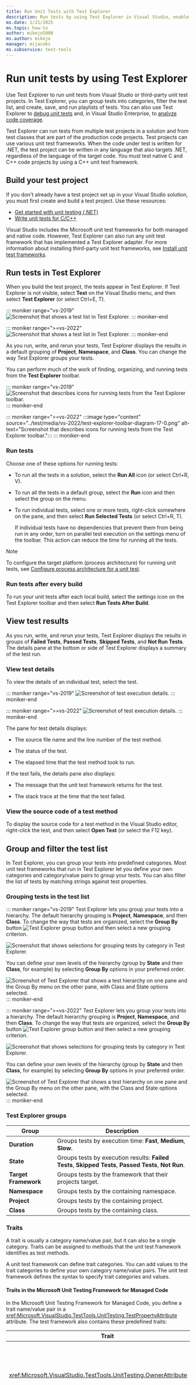 ```yaml
---
title: Run Unit Tests with Test Explorer
description: Run tests by using Test Explorer in Visual Studio, enable automatic tests after build, view results, group and filter the test list, create playlists, and use shortcuts.
ms.date: 1/21/2025
ms.topic: how-to
author: mikejo5000
ms.author: mikejo
manager: mijacobs
ms.subservice: test-tools
---
```

# Run unit tests by using Test Explorer

Use Test Explorer to run unit tests from Visual Studio or third-party unit test projects. In Test Explorer, you can group tests into categories, filter the test list, and create, save, and run playlists of tests. You can also use Test Explorer to [debug unit tests](../test/debug-unit-tests-with-test-explorer.md) and, in Visual Studio Enterprise, to [analyze code coverage](../test/using-code-coverage-to-determine-how-much-code-is-being-tested.md).

Test Explorer can run tests from multiple test projects in a solution and from test classes that are part of the production code projects. Test projects can use various unit test frameworks. When the code under test is written for .NET, the test project can be written in any language that also targets .NET, regardless of the language of the target code. You must test native C and C++ code projects by using a C++ unit test framework.

## Build your test project

If you don't already have a test project set up in your Visual Studio solution, you must first create and build a test project. Use these resources:

- [Get started with unit testing (.NET)](../test/getting-started-with-unit-testing.md)
- [Write unit tests for C/C++](writing-unit-tests-for-c-cpp.md)

Visual Studio includes the Microsoft unit test frameworks for both managed and native code. However, Test Explorer can also run any unit test framework that has implemented a Test Explorer adapter. For more information about installing third-party unit test frameworks, see [Install unit test frameworks](../test/install-third-party-unit-test-frameworks.md).

## Run tests in Test Explorer

When you build the test project, the tests appear in Test Explorer. If Test Explorer is not visible, select **Test** on the Visual Studio menu, and then select **Test Explorer** (or select Ctrl+E, T).

::: moniker range="vs-2019"
![Screenshot that shows a test list in Test Explorer.](../test/media/vs-2019/test-explorer-16-2.png)
::: moniker-end

::: moniker range=">=vs-2022"
![Screenshot that shows a test list in Test Explorer.](../test/media/vs-2022/test-explorer-17-0.png)
::: moniker-end

As you run, write, and rerun your tests, Test Explorer displays the results in a default grouping of **Project**, **Namespace**, and **Class**. You can change the way Test Explorer groups your tests.

You can perform much of the work of finding, organizing, and running tests from the **Test Explorer** toolbar.

::: moniker range="vs-2019"
![Screenshot that describes icons for running tests from the Test Explorer toolbar.](../test/media/vs-2019/test-explorer-toolbar-diagram-16-2.png)
::: moniker-end

::: moniker range=">=vs-2022"
:::image type="content" source="../test/media/vs-2022/test-explorer-toolbar-diagram-17-0.png" alt-text="Screenshot that describes icons for running tests from the Test Explorer toolbar.":::
::: moniker-end

### Run tests

Choose one of these options for running tests:

- To run all the tests in a solution, select the **Run All** icon (or select Ctrl+R, V).

- To run all the tests in a default group, select the **Run** icon and then select the group on the menu.

- To run individual tests, select one or more tests, right-click somewhere on the pane, and then select **Run Selected Tests** (or select Ctrl+R, T).

  If individual tests have no dependencies that prevent them from being run in any order, turn on parallel test execution on the settings menu of the toolbar. This action can reduce the time for running all the tests.

> [!NOTE]
> To configure the target platform (process architecture) for running unit tests, see [Configure process architecture for a unit test](../test/run-a-unit-test-as-a-64-bit-process.md).

### Run tests after every build

To run your unit tests after each local build, select the settings icon on the Test Explorer toolbar and then select **Run Tests After Build**.

## View test results

As you run, write, and rerun your tests, Test Explorer displays the results in groups of **Failed Tests**, **Passed Tests**, **Skipped Tests**, and **Not Run Tests**. The details pane at the bottom or side of Test Explorer displays a summary of the test run.

### View test details

To view the details of an individual test, select the test.

::: moniker range="vs-2019"
![Screenshot of test execution details.](../test/media/vs-2019/test-explorer-detail.png)
::: moniker-end

::: moniker range=">=vs-2022"
![Screenshot of test execution details.](../test/media/vs-2022/test-explorer-details.png)
::: moniker-end

The pane for test details displays:

- The source file name and the line number of the test method.

- The status of the test.

- The elapsed time that the test method took to run.

If the test fails, the details pane also displays:

- The message that the unit test framework returns for the test.

- The stack trace at the time that the test failed.

### View the source code of a test method

To display the source code for a test method in the Visual Studio editor, right-click the test, and then select **Open Test** (or select the F12 key).

## Group and filter the test list

In Test Explorer, you can group your tests into predefined categories. Most unit test frameworks that run in Test Explorer let you define your own categories and category/value pairs to group your tests. You can also filter the list of tests by matching strings against test properties.

### Grouping tests in the test list

::: moniker range="vs-2019"
Test Explorer lets you group your tests into a hierarchy. The default hierarchy grouping is **Project**, **Namespace**, and then **Class**. To change the way that tests are organized, select the **Group By** button ![Test Explorer group button](../test/media/ute_groupby_btn.png) and then select a new grouping criterion.

![Screenshot that shows selections for grouping tests by category in Test Explorer.](../test/media/vs-2019/test-explorer-groupby-162.png)

You can define your own levels of the hierarchy (group by **State** and then **Class**, for example) by selecting **Group By** options in your preferred order.

![Screenshot of Test Explorer that shows a test hierarchy on one pane and the Group By menu on the other pane, with Class and State options selected.](../test/media/vs-2019/test-explorer-groupby-state-16-2.png)
::: moniker-end

::: moniker range=">=vs-2022"
Test Explorer lets you group your tests into a hierarchy. The default hierarchy grouping is **Project**, **Namespace**, and then **Class**. To change the way that tests are organized, select the **Group By** button ![Test Explorer group button](../test/media/ute_groupby_btn.png) and then select a new grouping criterion.

![Screenshot that shows selections for grouping tests by category in Test Explorer.](../test/media/vs-2022/test-explorer-groupby-17-0.png)

You can define your own levels of the hierarchy (group by **State** and then **Class**, for example) by selecting **Group By** options in your preferred order.

![Screenshot of Test Explorer that shows a test hierarchy on one pane and the Group By menu on the other pane, with the Class and State options selected.](../test/media/vs-2022/test-explorer-groupby-state-17-0.png)
::: moniker-end

### Test Explorer groups

|Group|Description|
|-|-----------------|
|**Duration**|Groups tests by execution time: **Fast**, **Medium**, **Slow**.|
|**State**|Groups tests by execution results: **Failed Tests**, **Skipped Tests**, **Passed Tests**, **Not Run**.|
|**Target Framework** | Groups tests by the framework that their projects target.|
|**Namespace**|Groups tests by the containing namespace.|
|**Project**|Groups tests by the containing project.|
|**Class**|Groups tests by the containing class.|

### Traits

A trait is usually a category name/value pair, but it can also be a single category. Traits can be assigned to methods that the unit test framework identifies as test methods.

A unit test framework can define trait categories. You can add values to the trait categories to define your own category name/value pairs. The unit test framework defines the syntax to specify trait categories and values.

#### Traits in the Microsoft Unit Testing Framework for Managed Code

In the Microsoft Unit Testing Framework for Managed Code, you define a trait name/value pair in a <xref:Microsoft.VisualStudio.TestTools.UnitTesting.TestPropertyAttribute> attribute. The test framework also contains these predefined traits:

|Trait|Description|
|-|-----------------|
|<xref:Microsoft.VisualStudio.TestTools.UnitTesting.OwnerAttribute>|The `Owner` category is defined by the unit test framework and requires you to provide a string value of the owner.|
|<xref:Microsoft.VisualStudio.TestTools.UnitTesting.PriorityAttribute>|The `Priority` category is defined by the unit test framework and requires you to provide an integer value of the priority.|
|<xref:Microsoft.VisualStudio.TestTools.UnitTesting.TestCategoryAttribute>|The `TestCategory` attribute enables you to specify the category of a unit test.|
|<xref:Microsoft.VisualStudio.TestTools.UnitTesting.TestPropertyAttribute>|The `TestProperty` attribute enables you to define a trait category/value pair.|

#### Traits in the Microsoft Unit Testing Framework for C++

See [Use the Microsoft Unit Testing Framework for C++ in Visual Studio](how-to-use-microsoft-test-framework-for-cpp.md).

## Create custom playlists

::: moniker range="vs-2019"
You can create and save a list of tests that you want to run or view as a group. When you select a playlist, the tests in the list appear on a new Test Explorer tab. You can add a test to more than one playlist.

To create a playlist:

1. Choose one or more tests in Test Explorer.
1. Right-click somewhere on the pane, point to **Add to Playlist**, and then select **New Playlist**.

![Screenshot that shows selections for creating a playlist.](../test/media/vs-2019/test-explorer-playlist-16-2.png)

The playlist opens on a new Test Explorer tab. You can use this playlist once and then discard it. Or you can select the **Save** button on the playlist window's toolbar, and then select a name and location to save the playlist.

![Screenshot that shows a playlist opened on a separate Test Explorer tab.](../test/media/vs-2019/test-explorer-playlist-tab-16-7.png)

To open a playlist:

1. On the Visual Studio toolbar, select the playlist icon.
1. On the menu, select a previously saved playlist file.

To edit a playlist, use one of these options:

- Right-click any test, and then use the menu commands to add or remove it from a playlist.
- On the toolbar, select the **Edit Playlist** button. Checkboxes that appear next to your tests show what tests are included and excluded in the playlist. Edit groups as desired. This capability started in Visual Studio 2019 version 16.7.

  ![Screenshot that shows the Edit Playlist button on the toolbar.](../test/media/vs-2019/test-explorer-playlist-edit-16-7.png)

You can also select or clear the boxes for the parent groups in the hierarchy. This action creates a dynamic playlist that always updates the playlist based on the tests that are in that group.

For example, if you select a checkbox next to a class, any test added from that class becomes part of this playlist. If you delete a test from that class, it's removed from the playlist.

You can learn more about the rules by saving the playlist via the **Save** button on the toolbar, and then opening the *.playlist* XML file that's created on your disk. This file lists all the rules and individual tests that make up a playlist.

![Screenshot that shows the contents of a playlist XML file.](../test/media/vs-2019/test-explorer-playlist-xml-file.png)

If you want to make a playlist for traits, use the following format for the MSTest framework:

```xml
<Playlist Version="2.0">
  <Rule Name="Includes" Match="Any">
    <Property Name="Trait" Value="SchemaUpdateBasic" />
  </Rule>
</Playlist>
```

Use the following format for the xUnit framework. Make sure there's a space between your `TestCategory` name and the `[Value]` value.

```xml
<Playlist Version="2.0">
  <Rule Name="Includes" Match="Any">
    <Rule Match="All">
      <Property Name="Solution" />
        <Rule Match="Any">
            <Property Name="Trait" Value="TestCategory [Value]" />
        </Rule>
    </Rule>
  </Rule>
</Playlist>
```
::: moniker-end

::: moniker range=">=vs-2022"
You can create and save a list of tests that you want to run or view as a group. When you select a playlist, the tests in the list appear on a new Test Explorer tab. You can add a test to more than one playlist.

To create a playlist:

1. Choose one or more tests in Test Explorer.
1. Right-click somewhere on the pane, point to **Add to Playlist**, and then select **New Playlist**.

![Screenshot that shows selections for creating a playlist.](../test/media/vs-2022/test-explorer-playlist-17-0.png)

The playlist opens on a new Test Explorer tab. You can use this playlist once and then discard it. Or you can select the **Save** button on the playlist window's toolbar, and then select a name and location to save the playlist.

![Screenshot that shows a playlist opened on separate Test Explorer tab.](../test/media/vs-2022/test-explorer-playlist-tab-17-0.png)

To open a playlist:

1. On the Visual Studio toolbar, select the playlist icon.
1. On the menu, select a previously saved playlist file.

To edit a playlist, use one of these options:

- Right-click any test, and then use the menu commands to add or remove it from a playlist.
- On the toolbar, select the **Edit Playlist** button. Checkboxes that appear next to your tests show what tests are included and excluded in the playlist. Edit groups as desired. This capability started in Visual Studio 2019 version 16.7.

  ![Screenshot that shows the Edit Playlist button on the toolbar.](../test/media/vs-2022/test-explorer-playlist-edit-17-0.png)

You can also select or clear the boxes for the parent groups in the hierarchy. This action creates a dynamic playlist that always updates the playlist based on the tests that are in that group.

For example, if you select a checkbox next to a class, any test added from that class becomes part of this playlist. If you delete a test from that class, it's removed from the playlist.

You can learn more about the rules by saving the playlist via the **Save** button on the toolbar, and then opening the *.playlist* XML file that's created on your disk. This file lists all the rules and individual tests that make up a playlist.

![Screenshot that shows the contents of a playlist XML file.](../test/media/vs-2022/test-explorer-playlist-xml-file.png)

If you want to make a playlist for traits, use the following format for the MSTest framework:

```xml
<Playlist Version="2.0">
  <Rule Name="Includes" Match="Any">
    <Property Name="Trait" Value="SchemaUpdateBasic" />
  </Rule>
</Playlist>
```

Use the following format for the xUnit framework. Make sure there's a space between your `TestCategory` name and the `[Value]` value.

```xml
<Playlist Version="2.0">
  <Rule Name="Includes" Match="Any">
    <Rule Match="All">
      <Property Name="Solution" />
        <Rule Match="Any">
            <Property Name="Trait" Value="TestCategory [Value]" />
        </Rule>
    </Rule>
  </Rule>
</Playlist>
```
::: moniker-end

::: moniker range="vs-2019"
### Test Explorer columns

[Groups](#test-explorer-groups) are also available as columns in Test Explorer, along with **Traits**, **Stack Trace**, **Error Message**, and **Fully Qualified Name**. Most columns are not visible by default. You can customize which columns appear.

![Screenshot of Visual Studio Test Explorer that shows a menu with Columns selected and a submenu with Duration, Traits, and Error Message selected.](../test/media/vs-2019/test-explorer-columns-16-2.png)

Columns can be filtered, rearranged, and sorted:

- To filter to specific traits, select the filter icon at the top of the **Traits** column.

  ![Screenshot of the column filter.](../test/media/vs-2019/test-explorer-filter-column-16-2.png)

- To change the order of the columns, select a column header and drag it left or right.

- To sort a column, select the column header. Not all columns can be sorted. You can also sort by a secondary column by holding the Shift key and selecting an additional column header.

  ![Screenshot of a column sort.](../test/media/vs-2019/test-explorer-sort-column-16-2.png)
::: moniker-end

::: moniker range=">=vs-2022"
### Test Explorer columns

[Groups](#test-explorer-groups) are also available as columns in Test Explorer, along with **Traits**, **Stack Trace**, **Error Message**, and **Fully Qualified Name**. Most columns are not visible by default. You can customize which columns appear.

![Screenshot of Visual Studio Test Explorer that shows a menu with Columns selected and a submenu with Duration, Traits, and Error Message selected.](../test/media/vs-2022/test-explorer-columns-17-0.png)

Columns can be filtered, rearranged, and sorted:

- To filter to specific traits, select the filter icon at the top of the **Traits** column.

  ![Screenshot of the column filter.](../test/media/vs-2022/test-explorer-filter-column-17-0.png)

- To change the order of the columns, select a column header and drag it left or right.

- To sort a column, select the column header. Not all columns can be sorted. You can also sort by a secondary column by holding the Shift key and selecting an additional column header.

  ![Screenshot of a column sort.](../test/media/vs-2022/test-explorer-sort-column-17-0.png)
::: moniker-end

## Search and filter the test list

You can also use Test Explorer search filters to limit the test methods in your projects that you view and run.

When you type a string in the **Test Explorer** search box and select the Enter key, the test list is filtered to display only tests whose fully qualified names contain the string.

To filter by a different criterion:

1. Open the dropdown list to the right of the search box.

2. Choose a new criterion.

3. Enter the filter value between the quotation marks. If you want to search for an exact match on the string instead of a containing match, use an equal sign (=) instead of the colon (:).

::: moniker range="vs-2019"
![Screenshot of filter tests in Test Explorer.](../test/media/vs-2019/test-explorer-search-filter-16-2.png)
::: moniker-end

::: moniker range=">=vs-2022"
![Screenshot of filter tests in Test Explorer.](../test/media/vs-2022/test-explorer-search-filter-17-0.png)
::: moniker-end

> [!NOTE]
> Searches are case-insensitive and match the specified string to any part of the criterion value.

|Qualifier|Description|
|-|-----------------|
|**State**|Searches the Test Explorer category names for matches: **Failed Tests**, **Skipped Tests**, **Passed Tests**.|
|**Traits**|Searches both trait categories and values for matches. The unit test framework defines the syntax to specify trait categories and values.|
|**Fully Qualified Name**|Searches the fully qualified name of test namespaces, classes, and methods for matches.|
|**Project**|Searches the test project names for matches.|
|**Target Framework**|Searches the test frameworks for matches.|
|**Namespace**|Searches the test namespaces for matches.|
|**Class**|Searches the test classes names for matches.|

To exclude a subset of the results of a filter, use the following syntax:

```
FilterName:"Criteria" -FilterName:"SubsetCriteria"
```

For example, `FullName:"MyClass" - FullName:"PerfTest"` returns all tests that include "MyClass" in their name, except tests that also include "PerfTest" in their name.

### Analyze unit test code coverage

You can determine the amount of product code that your unit tests are actually testing by using the Visual Studio Code coverage tool that's available in Visual Studio Enterprise. You can run code coverage on selected tests or on all tests in a solution.

To run code coverage for test methods in a solution:

- Right-click in Test Explorer, and then select **Analyze Code Coverage for Selected tests**.

The **Code Coverage Results** window displays the percentage of the blocks of product code that were exercised by line, function, class, namespace, and module.

For more information, see [Use code coverage to determine how much code is being tested](../test/using-code-coverage-to-determine-how-much-code-is-being-tested.md).

## Test shortcuts

You can run tests from Test Explorer by either:

- Right-clicking a test in the code editor and then selecting **Run test**
- Using the default [Test Explorer shortcuts](../ide/default-keyboard-shortcuts-in-visual-studio.md#bkmk_testexplorerGLOBAL) in Visual Studio

Some of the shortcuts are context-based. They run, [debug](../test/debug-unit-tests-with-test-explorer.md), or [profile](../test/debug-unit-tests-with-test-explorer.md#diagnose-performance-problems-with-a-test-method) tests based on where your cursor is in the code editor. If your cursor is inside a test method, then that test method runs. If your cursor is at the class level, then all the tests in that class run. The same behavior is true for the namespace level.

|Frequent commands| Keyboard shortcuts|
|-|------------------------|
|`TestExplorer.DebugAllTestsInContext`|Ctrl+R, Ctrl+T|
|`TestExplorer.RunAllTestsInContext`|Ctrl+R, T|
|`TestExplorer.RunAllTests`|Ctrl+R, A|
|`TestExplorer.RepeatLastRun`|Ctrl+R, L|

> [!NOTE]
> You can't run a test in an abstract class, because tests are only defined in abstract classes and not instantiated. To run tests in abstract classes, create a class that derives from the abstract class.

## Set up audio cues

Test Explorer can play one of these sounds when a test run finishes:

- A sound that indicates that the test run succeeded with all passing tests
- A sound that indicates that the test run finished with at least one failing test

You can set up these sounds in the default Windows 11 **Sound** dialog. This feature is available starting in Visual Studio 2019 Update 16.9 Preview 3.

1. Open the default Windows 11 **Sound** dialog.
2. Go to the **Sounds** tab.
3. Find the **Microsoft Visual Studio** category. Choose the **Test Run Succeeded** or **Test Run Failed** preset sound, or browse to your own audio file.  

![Screenshot of the Windows 11 Sound dialog.](../test/media/default-windows-11-sound-dialog.png)

## Related content

- [Unit test your code](../test/unit-test-your-code.md)
- [Debug unit tests with Test Explorer](../test/debug-unit-tests-with-test-explorer.md)
- [Run a unit test as a 64-bit process](../test/run-a-unit-test-as-a-64-bit-process.md)
- [Test Explorer FAQ](test-explorer-faq.md)
